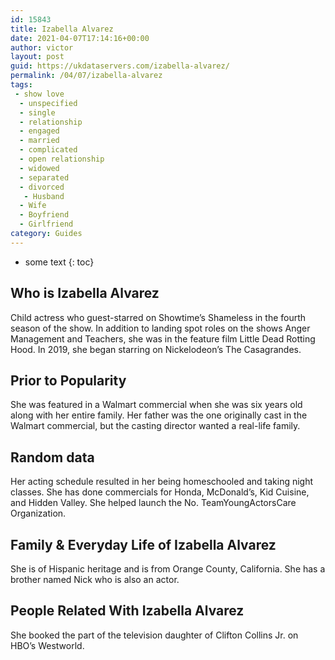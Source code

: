 ```yaml
---
id: 15843
title: Izabella Alvarez
date: 2021-04-07T17:14:16+00:00
author: victor
layout: post
guid: https://ukdataservers.com/izabella-alvarez/
permalink: /04/07/izabella-alvarez
tags:
 - show love
  - unspecified
  - single
  - relationship
  - engaged
  - married
  - complicated
  - open relationship
  - widowed
  - separated
  - divorced
   - Husband
  - Wife
  - Boyfriend
  - Girlfriend
category: Guides
---
```


* some text
{: toc}


## Who is Izabella Alvarez



Child actress who guest-starred on Showtime&#8217;s Shameless in the fourth season of the show. In addition to landing spot roles on the shows Anger Management and Teachers, she was in the feature film Little Dead Rotting Hood. In 2019, she began starring on Nickelodeon&#8217;s The Casagrandes.

                
                
                
## Prior to Popularity



She was featured in a Walmart commercial when she was six years old along with her entire family. Her father was the one originally cast in the Walmart commercial, but the casting director wanted a real-life family.

                
                
                
## Random data



Her acting schedule resulted in her being homeschooled and taking night classes. She has done commercials for Honda, McDonald&#8217;s, Kid Cuisine, and Hidden Valley. She helped launch the No. TeamYoungActorsCare Organization.

                
                
                
## Family & Everyday Life of Izabella Alvarez



She is of Hispanic heritage and is from Orange County, California. She has a brother named Nick who is also an actor.

                
                
                
## People Related With Izabella Alvarez



She booked the part of the television daughter of Clifton Collins Jr. on HBO&#8217;s Westworld.

                
              
            
          
          
          